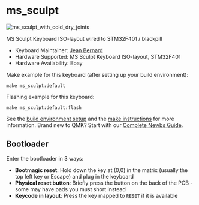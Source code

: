 # ms_sculpt

![ms_sculpt_with_cold_dry_joints](https://user-images.githubusercontent.com/105235786/168012266-4e235bf5-8d34-4731-ab17-2308a9d9a29e.jpg)

MS Sculpt Keyboard ISO-layout wired to STM32F401 / blackpill

* Keyboard Maintainer: [Jean Bernard](https://github.com/jn-bernard)
* Hardware Supported: MS Sculpt Keyboard ISO-layout, STM32F401
* Hardware Availability: Ebay

Make example for this keyboard (after setting up your build environment):

    make ms_sculpt:default

Flashing example for this keyboard:

    make ms_sculpt:default:flash

See the [build environment setup](https://docs.qmk.fm/#/getting_started_build_tools) and the [make instructions](https://docs.qmk.fm/#/getting_started_make_guide) for more information. Brand new to QMK? Start with our [Complete Newbs Guide](https://docs.qmk.fm/#/newbs).

## Bootloader

Enter the bootloader in 3 ways:

* **Bootmagic reset**: Hold down the key at (0,0) in the matrix (usually the top left key or Escape) and plug in the keyboard
* **Physical reset button**: Briefly press the button on the back of the PCB - some may have pads you must short instead
* **Keycode in layout**: Press the key mapped to `RESET` if it is available
